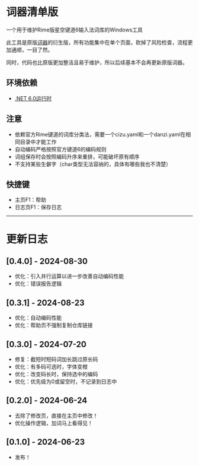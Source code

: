 # 词器清单版

一个用于维护Rime版星空键道6输入法词库的Windows工具

此工具是原版[词器](https://github.com/GarthTB/JDLibManager)的衍生版，所有功能集中在单个页面，砍掉了风险检查，流程更加通顺，一目了然。

同时，代码也比原版更加整洁且易于维护，所以后续基本不会再更新原版词器。

## 环境依赖

- [.NET 6.0运行时](https://dotnet.microsoft.com/zh-cn/download/dotnet/6.0)

## 注意

- 依赖官方Rime键道的词库分类法，需要一个cizu.yaml和一个danzi.yaml在相同目录中才能工作
- 自动编码严格按照官方键道6的编码规则
- 词组保存时会按照编码升序来重排，可能破坏原有顺序
- 不支持某些生僻字（char类型无法容纳的，具体有哪些我也不清楚）

## 快捷键

- 主页F1：帮助
- 日志页F1：保存日志

---

# 更新日志

## [0.4.0] - 2024-08-30

- 优化：引入并行运算以进一步改善自动编码性能
- 优化：错误报告逻辑

## [0.3.1] - 2024-08-23

- 优化：自动编码性能
- 优化：帮助页不强制复制仓库链接

## [0.3.0] - 2024-07-20

- 修复：截短时短码词加长跳过原长码
- 优化：有多码可选时，字体变橙
- 优化：改变码长时，保持选中的编码
- 优化：优先级为0或留空时，不记录到日志中

## [0.2.0] - 2024-06-24

- 去除了修改页，直接在主页中修改！
- 优化操作逻辑，加词马上看得见！

## [0.1.0] - 2024-06-23

- 发布！
